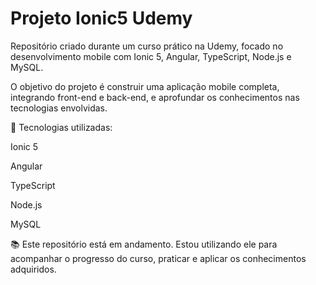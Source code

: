 # Projeto Ionic5 Udemy

Repositório criado durante um curso prático na Udemy, focado no desenvolvimento mobile com Ionic 5, Angular, TypeScript, Node.js e MySQL.

O objetivo do projeto é construir uma aplicação mobile completa, integrando front-end e back-end, e aprofundar os conhecimentos nas tecnologias envolvidas.

🔧 Tecnologias utilizadas:

Ionic 5

Angular

TypeScript

Node.js

MySQL

📚 Este repositório está em andamento. Estou utilizando ele para acompanhar o progresso do curso, praticar e aplicar os conhecimentos adquiridos.
